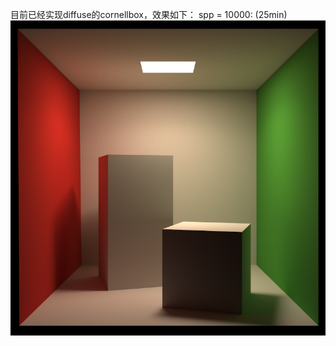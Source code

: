 目前已经实现diffuse的cornellbox，效果如下：
spp = 10000: (25min)
![D:\Assignment7\binary.png](https://github.com/fhp-transient/RayTracing/blob/master/binary.png)

